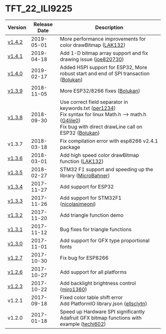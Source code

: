TFT_22_ILI9225
==============

Version | Release Date | Description
------- | ------------ | -----------
[v1.4.2](https://github.com/Nkawu/TFT_22_ILI9225/releases/tag/v1.4.2) | 2019-05-01 | More performance improvements for color drawBitmap ([LAK132](https://github.com/LAK132))
[v1.4.1](https://github.com/Nkawu/TFT_22_ILI9225/releases/tag/v1.4.1) | 2019-04-18 | Add 1-D bitmap array support and fix drawing issue ([joe820730](https://github.com/joe820730))
[v1.4.0](https://github.com/Nkawu/TFT_22_ILI9225/releases/tag/v1.4.0) | 2019-02-17 | Added HSPI support for ESP32, More robust start and end of SPI transaction ([Bolukan](https://github.com/Bolukan))
[v1.3.9](https://github.com/Nkawu/TFT_22_ILI9225/releases/tag/v1.3.9) | 2018-11-05 | More ESP32/8266 fixes ([Bolukan](https://github.com/Bolukan))
[v1.3.8](https://github.com/Nkawu/TFT_22_ILI9225/releases/tag/v1.3.8) | 2018-09-30 | Use correct field separator in keywords.txt ([per1234](https://github.com/per1234)) <br />Fix syntax for linux Math.h --> math.h ([G4lile0](https://github.com/G4lile0)) <br />Fix bug with direct drawLine call on ESP32 ([Bolukan](https://github.com/Bolukan))
v1.3.7 | 2018-03-18 | Fix compilation error with esp8266 v2.4.1 package
[v1.3.6](https://github.com/Nkawu/TFT_22_ILI9225/releases/tag/v1.3.6) | 2018-03-01 | Add high speed color drawBitmap function ([LAK132](https://github.com/LAK132))
[v1.3.5](https://github.com/Nkawu/TFT_22_ILI9225/releases/tag/v1.3.5) | 2018-02-27 | STM32 F1 support and speeding up the library ([MicroBahner](https://github.com/MicroBahner))
[v1.3.4](https://github.com/Nkawu/TFT_22_ILI9225/releases/tag/v1.3.4) | 2017-11-27 | Add support for ESP32
[v1.3.3](https://github.com/Nkawu/TFT_22_ILI9225/releases/tag/v1.3.3) | 2017-11-26 | Add support for STM32F1 ([nicolasimeoni](https://github.com/nicolasimeoni))
[v1.3.2](https://github.com/Nkawu/TFT_22_ILI9225/releases/tag/v1.3.2) | 2017-11-20 | Add triangle function demo
[v1.3.1](https://github.com/Nkawu/TFT_22_ILI9225/releases/tag/v1.3.1) | 2017-11-12 | Bug fixes for triangle functions
[v1.3.0](https://github.com/Nkawu/TFT_22_ILI9225/releases/tag/v1.3.0) | 2017-11-01 | Add support for GFX type proportional fonts
[v1.2.7](https://github.com/Nkawu/TFT_22_ILI9225/releases/tag/v1.2.7) | 2017-10-30 | Fix bug for ESP8266
[v1.2.6](https://github.com/Nkawu/TFT_22_ILI9225/releases/tag/v1.2.6) | 2017-10-27 | Add support for all platforms
[v1.2.3](https://github.com/Nkawu/TFT_22_ILI9225/releases/tag/v1.2.3) | 2017-10-22 | Add backlight brightness control ([miro1360](https://github.com/miro1360))
v1.2.1 | 2017-09-18 | Fixed color table shift error <br />Add PlatformIO library.json ([ellsclytn](https://github.com/ellsclytn))
v1.2.0 | 2017-01-18 | Speed up Hardware SPI significantly <br />Adafruit GFX bitmap functions with example ([techi602](https://github.com/techi602))

